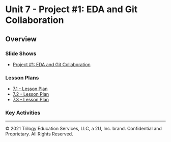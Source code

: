 # Unit 7 - Project #1: EDA and Git Collaboration

## Overview

### Slide Shows

* [Project #1: EDA and Git Collaboration](https://docs.google.com/presentation/d/1zJyEgc8TlJR43Vmti915aFX77J7Lx-vs6qsVj8Ja5-I/edit?usp=sharing)

### Lesson Plans

* [7.1 - Lesson Plan](../../01-Lesson-Plans/07-Project-1/1/LessonPlan.md)
* [7.2 - Lesson Plan](../../01-Lesson-Plans/07-Project-1/2/LessonPlan.md)
* [7.3 - Lesson Plan](../../01-Lesson-Plans/07-Project-1/3/LessonPlan.md)

### Key Activities

- - -

© 2021 Trilogy Education Services, LLC, a 2U, Inc. brand. Confidential and Proprietary. All Rights Reserved.
